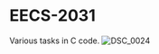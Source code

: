 # EECS-2031

Various tasks in C code.
![DSC_0024](https://user-images.githubusercontent.com/67386452/150632480-72072639-ec3b-4cf2-a6d5-e9726bdd516f.JPG)
